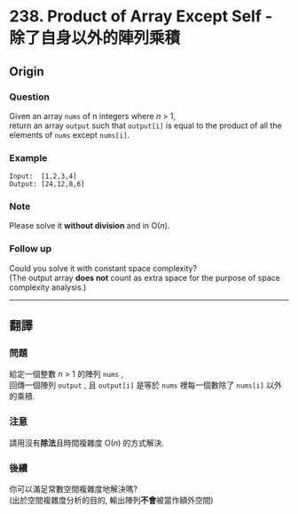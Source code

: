 # 238. Product of Array Except Self - 除了自身以外的陣列乘積

## Origin

### Question

Given an array `nums` of n integers where _n_ > 1,  
return an array `output` such that `output[i]` is equal to the product of all the elements of `nums` except `nums[i]`.

### Example

```
Input:  [1,2,3,4]
Output: [24,12,8,6]
```

### Note

Please solve it **without division** and in O(_n_).

### Follow up

Could you solve it with constant space complexity?  
(The output array **does not** count as extra space for the purpose of space complexity analysis.)

---

## 翻譯

### 問題

給定一個整數 _n_ > 1 的陣列 `nums` ,  
回傳一個陣列 `output` , 且 `output[i]` 是等於 `nums` 裡每一個數除了 `nums[i]` 以外的乘積.

### 注意

請用沒有**除法**且時間複雜度 O(_n_) 的方式解決.  

### 後續
你可以滿足常數空間複雜度地解決嗎?  
(出於空間複雜度分析的目的, 輸出陣列**不會**被當作額外空間)